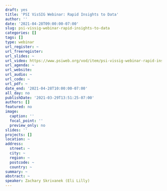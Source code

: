 ```yaml
---
draft: yes
title: 'PSI VisSIG Webinar: Rapid Insights to Data'
author: ''
date: '2021-04-28T09:00:00-07:00'
slug: psi-vissig-webinar-rapid-insights-to-data
categories: []
tags: []
type: webinar
url_register: ~
url_freeregister: 
url_slides: ~
url_video: https://www.psiweb.org/vod/item/psi-vissig-webinar-rapid-insights-to-data
url_agenda: ~
url_website: 
url_audio: ~
url_code: ~
url_pdf: ~
date_end: '2021-04-28T10:00:00-07:00'
all_day: no
publishDate: '2021-03-29T13:51:25-07:00'
authors: []
featured: no
image:
  caption: ''
  focal_point: ''
  preview_only: no
slides: ''
projects: []
location: ~
address:
  street: ~
  city: ~
  region: ~
  postcode: ~
  country: ~
summary: ~
abstract: ~
speaker: Zachary Skrivanek (Eli Lilly)
---
```

<!--more-->
